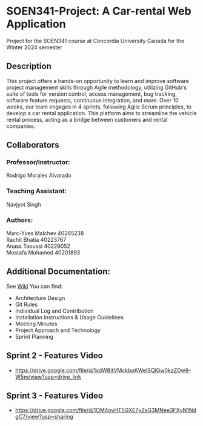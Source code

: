 # SOEN341-Project: A Car-rental Web Application
Project for the SOEN341 course at Concordia University Canada for the Winter 2024 semester

## Description
This project offers a hands-on opportunity to learn and improve software project management skills through Agile methodology, utilizing GitHub's suite of tools for version control, access management, bug tracking, software feature requests, continuous integration, and more. Over 10 weeks, our team engages in 4 sprints, following Agile Scrum principles, to develop a car rental application. This platform aims to streamline the vehicle rental process, acting as a bridge between customers and rental companies.

## Collaborators
### Professor/Instructor:
Rodrigo Morales Alvarado

### Teaching Assistant:
Navjyot Singh

### Authors:
Marc-Yves Malchev 40265238     
Rachit Bhatia 40223767  
Anass Taoussi 40229052   
Mostafa Mohamed 40201893 


## Additional Documentation:
See [Wiki](https://github.com/Sawanoza/Ace-soen341projectW2024/wiki)
You can find:
- Architecture Design
- Git Rules
- Individual Log and Contribution
- Installation Instructions & Usage Guidelines
- Meeting Minutes
- Project Approach and Technology
- Sprint Planning

## Sprint 2 - Features Video
- https://drive.google.com/file/d/1xdWBitVMckbpKWeISQlGw0kzZOw9-W5m/view?usp=drive_link

## Sprint 3 - Features Video
- https://drive.google.com/file/d/1OM4ovHT5GXE7yZsG3MNee3FXyN1NdgC7/view?usp=sharing
